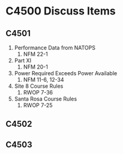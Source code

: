 # C4500 Discuss Items

## C4501

1. Performance Data from NATOPS
    1. NFM 22-1
1. Part XI
    1. NFM 20-1
1. Power Required Exceeds Power Available
    1. NFM 11-6, 12-34
1. Site 8 Course Rules
    1. RWOP 7-36
1. Santa Rosa Course Rules
    1. RWOP 7-25

## C4502

## C4503
